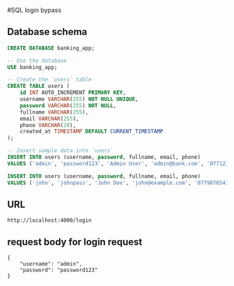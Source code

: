 #SQL login bypass
## Database schema

```sql
CREATE DATABASE banking_app;

-- Use the database
USE banking_app;

-- Create the `users` table
CREATE TABLE users (
    id INT AUTO_INCREMENT PRIMARY KEY,
    username VARCHAR(255) NOT NULL UNIQUE,
    password VARCHAR(255) NOT NULL,
    fullname VARCHAR(255),
    email VARCHAR(255),
    phone VARCHAR(20),
    created_at TIMESTAMP DEFAULT CURRENT_TIMESTAMP
);

-- Insert sample data into `users`
INSERT INTO users (username, password, fullname, email, phone)
VALUES ('admin', 'password123', 'Admin User', 'admin@bank.com', '0771234567');

INSERT INTO users (username, password, fullname, email, phone)
VALUES ('john', 'johnpass', 'John Doe', 'john@example.com', '0779876543');
```

## URL

    http://localhost:4000/login

## request body for login request

```
{
    "username": "admin",
    "password": "password123"
}
```
